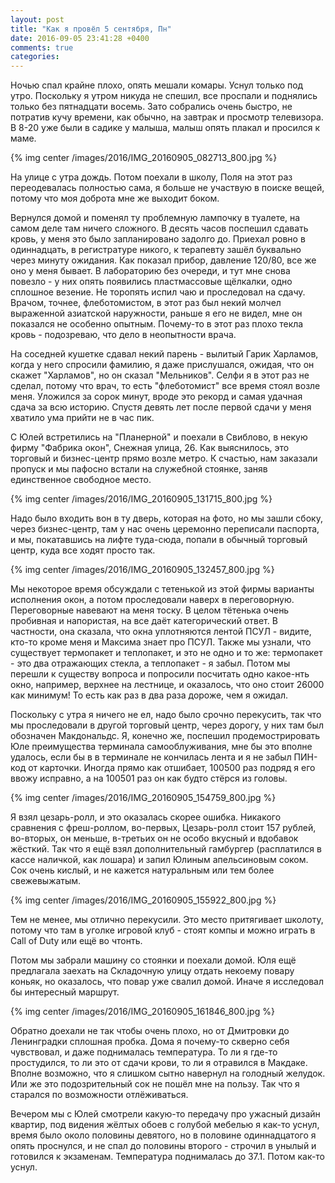 ```yaml
---
layout: post
title: "Как я провёл 5 сентября, Пн"
date: 2016-09-05 23:41:28 +0400
comments: true
categories: 
---
```

Ночью спал крайне плохо, опять мешали комары. Уснул только под утро. Поскольку я утром никуда не спешил, все проспали и поднялись только без пятнадцати восемь. Зато собрались очень быстро, не потратив кучу времени, как обычно, на завтрак и просмотр телевизора. В 8-20 уже были в садике у малыша, малыш опять плакал и просился к маме. 

{% img center /images/2016/IMG_20160905_082713_800.jpg %}

На улице с утра дождь. Потом поехали в школу, Поля на этот раз переодевалась полностью сама, я больше не участвую в поиске вещей, потому что моя доброта мне же выходит боком.

Вернулся домой и поменял ту проблемную лампочку в туалете, на самом деле там ничего сложного. В десять часов поспешил сдавать кровь, у меня это было запланировано задолго до. Приехал ровно в одиннадцать, в регистратуре никого, к терапевту зашёл буквально через минуту ожидания. Как показал прибор, давление 120/80, все же оно у меня бывает. В лабораторию без очереди, и тут мне снова повезло - у них опять появились пластмассовые щёлкалки, одно сплошное везение. Не торопять испил чаю и проследовал на сдачу. Врачом, точнее, флеботомистом, в этот раз был некий молчел выраженной азиатской наружности, раньше я его не видел, мне он показался не особенно опытным. Почему-то в этот раз плохо текла кровь - подозреваю, что дело в неопытности врача. 

На соседней кушетке сдавал некий парень - вылитый Гарик Харламов, когда у него спросили фамилию, я даже прислушался, ожидая, что он скажет "Харламов", но он сказал "Мельников". Селфи я в этот раз не сделал, потому что врач, то есть "флеботомист" все время стоял возле меня. Уложился за сорок минут, вроде это рекорд и самая удачная сдача за всю историю. Спустя девять лет после первой сдачи у меня хватило ума прийти не в час пик.

С Юлей встретились на "Планерной" и поехали в Свиблово, в некую фирму "Фабрика окон", Снежная улица, 26. Как выяснилось, это торговый и бизнес-центр прямо возле метро. К счастью, нам заказали пропуск и мы пафосно встали на служебной стоянке, заняв единственное свободное место.

{% img center /images/2016/IMG_20160905_131715_800.jpg %}

Надо было входить вон в ту дверь, которая на фото, но мы зашли сбоку, через бизнес-центр, там у нас очень церемонно переписали паспорта, и мы, покатавшись на лифте туда-сюда, попали в обычный торговый центр, куда все ходят просто так.

{% img center /images/2016/IMG_20160905_132457_800.jpg %}

Мы некоторое время обсуждали с тетенькой из этой фирмы варианты исполнения окон, а потом проследовали наверх в переговорную. Переговорные навевают на меня тоску. В целом тётенька очень пробивная и напористая, на все даёт категорический ответ. В частности, она сказала, что окна уплотняются лентой ПСУЛ - видите, кто-то кроме меня и Максима знает про ПСУЛ. Также мы узнали, что существует термопакет и теплопакет, и это не одно и то же: термопакет - это два отражающих стекла, а теплопакет - я забыл. Потом мы перешли к существу вопроса и попросили посчитать одно какое-нть окно, например, верхнее на лестнице, и оказалось, что оно стоит 26000 как минимум! То есть как раз в два раза дороже, чем я ожидал.

Поскольку с утра я ничего не ел, надо было срочно перекусить, так что мы проследовали в другой торговый центр, через дорогу, у них там был обозначен Макдональдс. Я, конечно же, поспешил продемострировать Юле преимущества терминала самооблуживания, мне бы это вполне удалось, если бы в в терминале не кончилась лента и я не забыл ПИН-код от карточки. Иногда прямо как отшибает, 100500 раз подряд я его ввожу исправно, а на 100501 раз он как будто стёрся из головы.

{% img center /images/2016/IMG_20160905_154759_800.jpg %}

Я взял цезарь-ролл, и это оказалась скорее ошибка. Никакого сравнения с фреш-роллом, во-первых, Цезарь-ролл стоит 157 рублей, во-вторых, он меньше, в-третьих он не особо вкусный и вдобавок жёсткий. Так что я ещё взял дополнительный гамбургер (расплатился в кассе наличкой, как лошара) и запил Юлиным апельсиновым соком. Сок очень кислый, и не кажется натуральным или тем более свежевыжатым.
 
{% img center /images/2016/IMG_20160905_155922_800.jpg %}

Тем не менее, мы отлично перекусили. Это место притягивает школоту, потому что там в уголке игровой клуб - стоят компы и можно играть в Call of Duty или ещё во чтонть.

Потом мы забрали машину со стоянки и поехали домой. Юля ещё предлагала заехать на Складочную улицу отдать некоему повару коньяк, но оказалось, что повар уже свалил домой. Иначе я исследовал бы интересный маршрут.

{% img center /images/2016/IMG_20160905_161846_800.jpg %}

Обратно доехали не так чтобы очень плохо, но от Дмитровки до Ленинградки сплошная пробка. Дома я почему-то скверно себя чувствовал, и даже поднималась температура. То ли я где-то простудился, то ли это от сдачи крови, то ли я отравился в Макдаке. Вполне возможно, что я слишком сытно навернул на голодный желудок. Или же это подозрительный сок не пошёл мне на пользу. Так что я старался по возможности отлёживаться. 

Вечером мы с Юлей смотрели какую-то передачу про ужасный дизайн квартир, под видения жёлтых обоев с голубой мебелью я как-то уснул, время было около половины девятого, но в половине одиннадцатого я опять проснулся, и не спал до половины второго - строчил в унылый и готовился к экзаменам. Температура поднималась до 37.1. Потом как-то уснул.